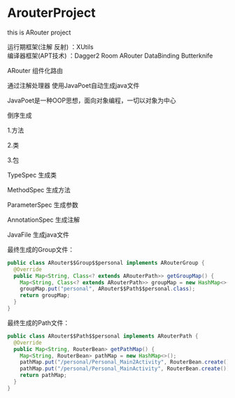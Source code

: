 # ArouterProject
this is ARouter project

运行期框架(注解 反射) ：XUtils  
编译器框架(APT技术) ：Dagger2 Room ARouter DataBinding Butterknife

ARouter 组件化路由

通过注解处理器 使用JavaPoet自动生成java文件

JavaPoet是一种OOP思想，面向对象编程，一切以对象为中心

倒序生成

1.方法

2.类

3.包

TypeSpec  生成类

MethodSpec  生成方法

ParameterSpec  生成参数

AnnotationSpec 生成注解

JavaFile  生成java文件

最终生成的Group文件：

```java
public class ARouter$$Group$$personal implements ARouterGroup {
  @Override
  public Map<String, Class<? extends ARouterPath>> getGroupMap() {
    Map<String, Class<? extends ARouterPath>> groupMap = new HashMap<>();
    groupMap.put("personal", ARouter$$Path$$personal.class);
    return groupMap;
  }
}
```

最终生成的Path文件：

```java
public class ARouter$$Path$$personal implements ARouterPath {
  @Override
  public Map<String, RouterBean> getPathMap() {
    Map<String, RouterBean> pathMap = new HashMap<>();
    pathMap.put("/personal/Personal_Main2Activity", RouterBean.create());
    pathMap.put("/personal/Personal_MainActivity", RouterBean.create());
    return pathMap;
  }
}
```
